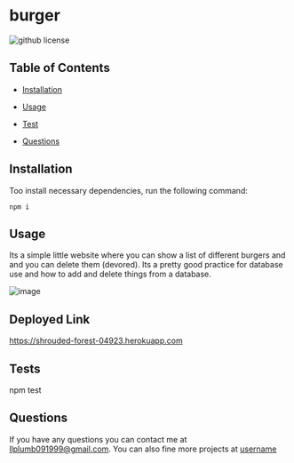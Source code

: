 # burger
![github license](https://img.shields.io/badge/license-MIT-blue.png)

## Table of Contents

* [Installation](#installation)

* [Usage](#usage)

* [Test](#test)

* [Questions](#questions)

    

## Installation
Too install necessary dependencies, run the following command:

~~~
npm i
~~~

## Usage
Its a simple little website where you can show a list of different burgers and and you can delete them (devored). Its a pretty good practice for database use and how to add and delete things from a database.

![image](https://user-images.githubusercontent.com/74584167/120154379-6f91ce80-c1b5-11eb-9196-0a52268b5c3f.png)

## Deployed Link
https://shrouded-forest-04923.herokuapp.com

## Tests

npm test

## Questions

If you have any questions you can contact me at llplumb091999@gmail.com. You can also fine more projects at [username](https://github.com/lplumb)
